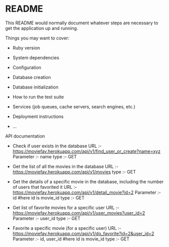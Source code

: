 # README

This README would normally document whatever steps are necessary to get the
application up and running.

Things you may want to cover:

* Ruby version

* System dependencies

* Configuration

* Database creation

* Database initialization

* How to run the test suite

* Services (job queues, cache servers, search engines, etc.)

* Deployment instructions

* ...

API documentation

- Check if user exists in the database
	URL :- https://moviefav.herokuapp.com/api/v1/find_user_or_create?name=xyz
	Parameter :- name
	type :- GET

- Get the list of all the movies in the database
	URL :- https://moviefav.herokuapp.com/api/v1/movies
	type :- GET

- Get the details of a specific movie in the database, including the number of 				users that favorited it	
	URL :- https://moviefav.herokuapp.com/api/v1/detail_movie?id=2
	Parameter :- id  #here id is movie_id
	type :- GET

- Get list of favorite movies for a specific user
	URL :- https://moviefav.herokuapp.com/api/v1/user_movies?user_id=2
	Parameter :- user_id
	type :- GET

- Favorite a specific movie (for a specific user)
	URL :- https://moviefav.herokuapp.com/api/v1/do_favorite?id=2&user_id=2
	Parameter :- id, user_id #here id is movie_id
	type :- GET


